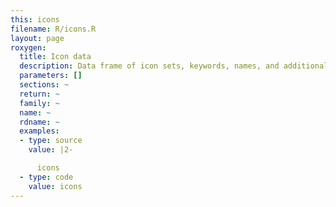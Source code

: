 ```yaml
---
this: icons
filename: R/icons.R
layout: page
roxygen:
  title: Icon data
  description: Data frame of icon sets, keywords, names, and additional meta information.
  parameters: []
  sections: ~
  return: ~
  family: ~
  name: ~
  rdname: ~
  examples:
  - type: source
    value: |2-

      icons
  - type: code
    value: icons
---
```

